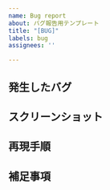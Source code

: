 ```yaml
---
name: Bug report
about: バグ報告用テンプレート
title: "[BUG]"
labels: bug
assignees: ''

---
```


## 発生したバグ

<!-- 不具合の概要を記載する -->

## スクリーンショット

<!-- わかりやすい画像があったら貼る -->

## 再現手順

<!-- バグの再現条件が複雑な場合、手順を具体的に記述する -->

## 補足事項
<!-- 他に書くことがあれば書いておく -->